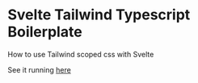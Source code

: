 # Svelte Tailwind Typescript Boilerplate

How to use Tailwind scoped css with Svelte

See it running [here](http://jagreehal.github.io/svelte-tailwind-scoped-styles/)
